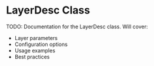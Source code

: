 # LayerDesc Class

TODO: Documentation for the LayerDesc class. Will cover:
- Layer parameters
- Configuration options
- Usage examples
- Best practices

